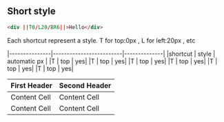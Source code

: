 ## Short style


```HTML
<div ||T0/L20/BR6||>Hello</div>
```

Each shortcut represent a style. T for top:0px , L for left:20px , etc


|---------------|-------------------------|--------------|
|shortcut       | style                   | automatic px |
|T  | top | yes|
|T  | top | yes|
|T  | top | yes|
|T  | top | yes|
|T  | top | yes|
|T  | top | yes|





| First Header  | Second Header |
| ------------- | ------------- |
| Content Cell  | Content Cell  |
| Content Cell  | Content Cell  |
